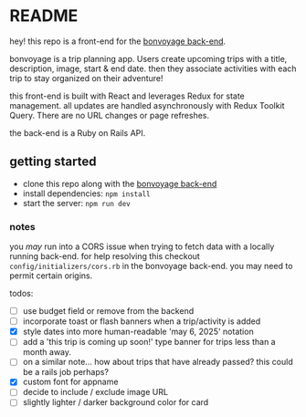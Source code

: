 # README

hey! this repo is a front-end for the [bonvoyage back-end](https://github.com/mikeygough/bonvoyage-be).

bonvoyage is a trip planning app. Users create upcoming trips with a title, description, image, start & end date. then they associate activities with each trip to stay organized on their adventure!

this front-end is built with React and leverages Redux for state management. all updates are handled asynchronously with Redux Toolkit Query. There are no URL changes or page refreshes.

the back-end is a Ruby on Rails API.

## getting started

- clone this repo along with the [bonvoyage back-end](https://github.com/mikeygough/bonvoyage-be)
- install dependencies: `npm install`
- start the server: `npm run dev`

### notes

you _may_ run into a CORS issue when trying to fetch data with a locally running back-end. for help resolving this checkout `config/initializers/cors.rb` in the bonvoyage back-end. you may need to permit certain origins.

todos:

- [ ] use budget field or remove from the backend
- [ ] incorporate toast or flash banners when a trip/activity is added
- [x] style dates into more human-readable 'may 6, 2025' notation
- [ ] add a 'this trip is coming up soon!' type banner for trips less than a month away.
- [ ] on a similar note... how about trips that have already passed? this could be a rails job perhaps?
- [x] custom font for appname
- [ ] decide to include / exclude image URL
- [ ] slightly lighter / darker background color for card
